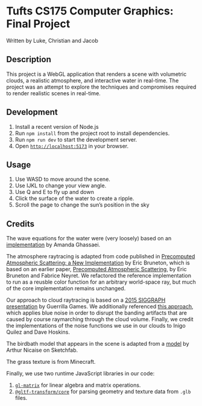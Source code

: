 # Tufts CS175 Computer Graphics: Final Project
Written by Luke, Christian and Jacob

## Description
This project is a WebGL application that renders a scene with volumetric clouds, a realistic atmosphere, and interactive water in real-time. The project was an attempt to explore the techniques and compromises required to render realistic scenes in real-time.

## Development
1. Install a recent version of Node.js
2. Run `npm install` from the project root to install dependencies.
3. Run `npm run dev` to start the development server.
4. Open [`http://localhost:5173`](http://localhost:5173) in your browser.

## Usage
1. Use WASD to move around the scene.
2. Use IJKL to change your view angle.
3. Use Q and E to fly up and down
4. Click the surface of the water to create a ripple.
5. Scroll the page to change the sun’s position in the sky

## Credits
The wave equations for the water were (very loosely) based on an [implementation](https://github.com/amandaghassaei/gpu-io/blob/main/examples/wave2d/index.js) by Amanda Ghassaei.

The atmosphere raytracing is adapted from code published in [Precomputed Atmospheric Scattering: a New Implementation](https://ebruneton.github.io/precomputed_atmospheric_scattering/) by Eric Bruneton, which is based on an earlier paper, [Precomputed Atmospheric Scattering](https://hal.inria.fr/inria-00288758/document), by Eric Bruneton and Fabrice Neyret. We refactored the reference implementation to run as a reusble color function for an arbitrary world-space ray, but much of the core implementation remains unchanged.

Our approach to cloud raytracing is based on a [2015 SIGGRAPH presentation](https://www.guerrilla-games.com/media/News/Files/The-Real-time-Volumetric-Cloudscapes-of-Horizon-Zero-Dawn.pdf) by Guerrilla Games. We additionally referenced [this approach](https://blog.demofox.org/2020/05/10/ray-marching-fog-with-blue-noise/), which applies blue noise in order to disrupt the banding artifacts that are caused by course raymarching through the cloud volume. Finally, we credit the implementations of the noise functions we use in our clouds to Inigo Quilez and Dave Hoskins.

The birdbath model that appears in the scene is adapted from a [model](https://sketchfab.com/3d-models/bird-bath-da9098a83bec4768bf19b899577c9374) by Arthur Nicaise on Sketchfab.

The grass texture is from Minecraft.

Finally, we use two runtime JavaScript libraries in our code:

  1. [`gl-matrix`](https://www.npmjs.com/package/gl-matrix) for linear algebra and matrix operations.
  2. [`@gltf-transform/core`](https://www.npmjs.com/package/@gltf-transform/core) for parsing geometry and texture data from `.glb` files.
